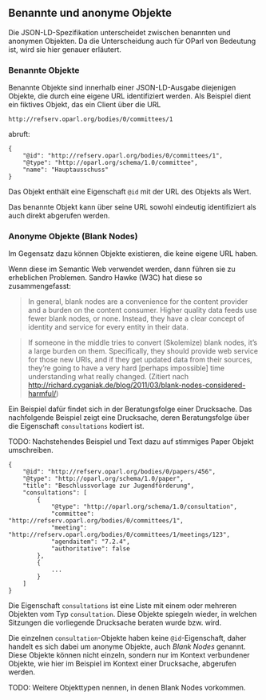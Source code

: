 Benannte und anonyme Objekte
----------------------------

Die JSON-LD-Spezifikation unterscheidet zwischen benannten und anonymen
Objekten. Da die Unterscheidung auch für OParl von Bedeutung ist, wird
sie hier genauer erläutert.

### Benannte Objekte

Benannte Objekte sind innerhalb einer JSON-LD-Ausgabe diejenigen Objekte,
die durch eine eigene URL identifiziert werden. Als Beispiel dient ein
fiktives Objekt, das ein Client über die URL

    http://refserv.oparl.org/bodies/0/committees/1

abruft:

~~~~~  {#benanntanonym_ex1 .json}
{
    "@id": "http://refserv.oparl.org/bodies/0/committees/1",
    "@type": "http://oparl.org/schema/1.0/committee",
    "name": "Hauptausschuss"
}
~~~~~

Das Objekt enthält eine Eigenschaft `@id` mit der URL des Objekts
als Wert.

Das benannte Objekt kann über seine URL sowohl eindeutig identifiziert
als auch direkt abgerufen werden.

### Anonyme Objekte (Blank Nodes)

Im Gegensatz dazu können Objekte existieren, die keine eigene URL haben.

Wenn diese im Semantic Web verwendet werden, dann führen sie zu erheblichen Problemen. Sandro Hawke (W3C) hat diese so zusammengefasst:

> In general, blank nodes are a convenience for the content provider and a
burden on the content consumer. Higher quality data feeds use fewer
blank nodes, or none. Instead, they have a clear concept of identity
and service for every entity in their data.

> If someone in the middle tries to convert (Skolemize) blank nodes, it’s
a large burden on them. Specifically, they should provide web service
for those new URIs, and if they get updated data from their sources,
they’re going to have a very hard [perhaps impossible] time
understanding what really changed. (Zitiert nach http://richard.cyganiak.de/blog/2011/03/blank-nodes-considered-harmful/)

Ein Beispiel dafür findet sich in der Beratungsfolge einer Drucksache. Das nachfolgende Beispiel zeigt eine Drucksache, deren Beratungsfolge
über die Eigenschaft `consultations` kodiert ist.

TODO: Nachstehendes Beispiel und Text dazu auf stimmiges Paper Objekt
umschreiben.

~~~~~  {#benanntanonym_ex2 .json}
{
    "@id": "http://refserv.oparl.org/bodies/0/papers/456",
    "@type": "http://oparl.org/schema/1.0/paper",
    "title": "Beschlussvorlage zur Jugendförderung",
    "consultations": [
    	{
    		"@type": "http://oparl.org/schema/1.0/consultation",
    		"committee": "http://refserv.oparl.org/bodies/0/committees/1",
    		"meeting": "http://refserv.oparl.org/bodies/0/committees/1/meetings/123",
    		"agendaitem": "7.2.4",
    		"authoritative": false
    	},
    	{
    		...
    	}
    ]
}
~~~~~

Die Eigenschaft `consultations` ist eine Liste mit einem oder mehreren
Objekten vom Typ `consultation`. Diese Objekte spiegeln wieder, in welchen 
Sitzungen die vorliegende Drucksache beraten wurde bzw. wird.

Die einzelnen `consultation`-Objekte haben keine `@id`-Eigenschaft, daher
handelt es sich dabei um anonyme Objekte, auch *Blank Nodes* genannt. Diese
Objekte können nicht einzeln, sondern nur im Kontext verbundener Objekte, wie
hier im Beispiel im Kontext einer Drucksache, abgerufen werden.

TODO: Weitere Objekttypen nennen, in denen Blank Nodes vorkommen.
